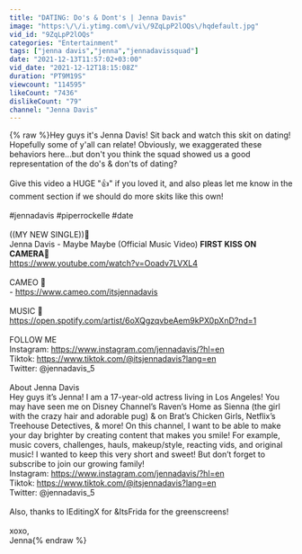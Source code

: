 ```yaml
---
title: "DATING: Do's & Dont's | Jenna Davis"
image: "https:\/\/i.ytimg.com\/vi\/9ZqLpP2lOQs\/hqdefault.jpg"
vid_id: "9ZqLpP2lOQs"
categories: "Entertainment"
tags: ["jenna davis","jenna","jennadavissquad"]
date: "2021-12-13T11:57:02+03:00"
vid_date: "2021-12-12T18:15:08Z"
duration: "PT9M19S"
viewcount: "114595"
likeCount: "7436"
dislikeCount: "79"
channel: "Jenna Davis"
---
```

{% raw %}Hey guys it's Jenna Davis! Sit back and watch this skit on dating! Hopefully some of y'all can relate! Obviously, we exaggerated these behaviors here...but don't you think the squad showed us a good representation of the do's &amp; don'ts of dating?<br /><br />Give this video a HUGE &quot;👍&quot; if you loved it, and also pleas let me know in the comment section if we should do more skits like this own! <br /><br />#jennadavis #piperrockelle #date<br /><br />((MY NEW SINGLE))🎼<br />Jenna Davis - Maybe Maybe (Official Music Video) **FIRST KISS ON CAMERA**💋<br /><a rel="nofollow" target="blank" href="https://www.youtube.com/watch?v=Ooadv7LVXL4">https://www.youtube.com/watch?v=Ooadv7LVXL4</a><br /><br />CAMEO 🎁<br />- <a rel="nofollow" target="blank" href="https://www.cameo.com/itsjennadavis">https://www.cameo.com/itsjennadavis</a><br /><br />MUSIC 🎼<br /><a rel="nofollow" target="blank" href="https://open.spotify.com/artist/6oXQgzqvbeAem9kPX0pXnD?nd=1">https://open.spotify.com/artist/6oXQgzqvbeAem9kPX0pXnD?nd=1</a><br /><br />FOLLOW ME<br />Instagram: <a rel="nofollow" target="blank" href="https://www.instagram.com/jennadavis/?hl=en">https://www.instagram.com/jennadavis/?hl=en</a><br />Tiktok: <a rel="nofollow" target="blank" href="https://www.tiktok.com/@itsjennadavis?lang=en">https://www.tiktok.com/@itsjennadavis?lang=en</a><br />Twitter: @jennadavis_5<br /><br />About Jenna Davis<br />Hey guys it’s Jenna! I am a 17-year-old actress living in Los Angeles! You may have seen me on Disney Channel’s Raven’s Home as Sienna (the girl with the crazy hair and adorable pug) &amp; on Brat’s Chicken Girls, Netflix’s Treehouse Detectives, &amp; more! On this channel, I want to be able to make your day brighter by creating content that makes you smile! For example, music covers, challenges, hauls, makeup/style, reacting vids, and original music! I wanted to keep this very short and sweet! But don’t forget to subscribe to join our growing family!<br />Instagram: <a rel="nofollow" target="blank" href="https://www.instagram.com/jennadavis/?hl=en">https://www.instagram.com/jennadavis/?hl=en</a><br />Tiktok: <a rel="nofollow" target="blank" href="https://www.tiktok.com/@itsjennadavis?lang=en">https://www.tiktok.com/@itsjennadavis?lang=en</a><br />Twitter: @jennadavis_5<br /><br />Also, thanks to IEditingX for &amp;ItsFrida for the greenscreens!<br /><br />xoxo,<br />Jenna{% endraw %}
